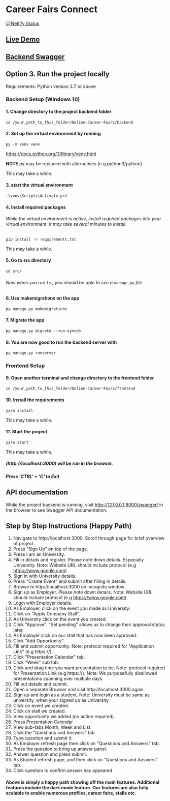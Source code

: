 # Career Fairs Connect

[![Netlify Status](https://api.netlify.com/api/v1/badges/c7578632-270b-422b-ab87-98cdce484a44/deploy-status)](https://app.netlify.com/sites/elastic-lichterman-7198a0/deploys)

## [Live Demo](https://elastic-lichterman-7198a0.netlify.app/)

## [Backend Swagger](http://ec2-13-55-22-199.ap-southeast-2.compute.amazonaws.com/swagger/)

## Option 3. Run the project locally

Requirements: Python version 3.7 or above
### Backend Setup (Windows 10)

#### 1. Change directory to the project backend folder
    cd /your_path_to_this_folder/Online-Career-Fairs/backend

#### 2. Set up the virtual environment by running
    py -m venv venv
https://docs.python.org/3/library/venv.html

**NOTE** py may be replaced with alternatives (e.g python3/python)

This may take a while.

#### 3. start the virtual environment

    .\venv\Scripts\Activate.ps1

#### 4. Install required packages

###### While the virtual environment is active, install required packages into your virtual environment. It may take several minutes to install

    pip install -r requirements.txt

This may take a while.

#### 5. Go to src directory
    cd src/
###### Now when you run ```ls``` , you should be able to see a ```manage.py``` file

#### 6. Use makemigrations on the app
    py manage.py makemigrations

#### 7. Migrate the app
    py manage.py migrate --run-syncdb

#### 8. You are now good to run the backend server with
    py manage.py runserver

### Frontend Setup 

#### 9. Open another terminal and change directory to the frontend folder

    cd /your_path_to_this_folder/Online-Career-Fairs/frontend

#### 10. Install the requirements

    yarn install
This may take a while.

#### 11. Start the project

    yarn start
This may take a while.

##### (http://localhost:3000) will be run in the browser.

##### Press 'CTRL' + 'C' to Exit

## API documentation

While the project backend is running, visit http://127.0.0.1:8000/swagger/ in the browser to see Swagger API documentation.

## Step by Step Instructions (Happy Path)

1. Navigate to http://localhost:3000. Scroll through page for brief overview of project. 
2. Press "Sign Up" on top of the page.
3. Press I am an University.
4. Fill in details and register. Please note down details. Especially University. Note: Website URL should include protocol (e.g https://www.google.com)
5. Sign in with University details.
6. Press "Create Event" and submit after filling in details. 
7. Browse to http://localhost:3000 on incognito window .
8. Sign up as Employer. Please note down details. Note: Website URL should include protocol (e.g https://www.google.com)
9. Login with Employer details.
10. As Employer, click on the event you made as University.
11. Click on "Apply Company Stall".
12. As University click on the event you created.
13. Click "Approve". "Set pending" allows us to change their approval status later.
14. As Employer click on our stall that has now been approved.
15. Click "Add Opportunity".
16. Fill and submit opportunity. Note: protocol required for "Application Link" (e.g https://).
17. Click "Presentation Calendar" tab.
18. Click "Week" sub tab.
19. Click and drag time you want presentation to be. Note: protocol required for Presentation Link (e.g https://). Note: We purposefully disallowed presentations spanning over multiple days.
20. Fill out details and submit.
21. Open a separate Browser and visit http://localhost:3000 again
22. Sign up and login as a student. Note: University must be same as university, when your signed up as University
23. Click on event we created.
24. Click on stall we created.
25. View opportunity we added (no action required).
26. Press Presentation Calendar
27. View sub-tabs Month, Week and List	
28. Click the "Questions and Answers" tab
29. Type question and submit it.
30. As Employer refresh page then click on "Questions and Answers" tab.
31. Press the question to bring up answer panel.
32. Answer question and press submit.
33. As Student refresh page, and then click on "Questions and Answers" tab.
34. Click question to confirm answer has appeared.

#### Above is simply a happy path showing off the main features. Additional features include the dark mode feature. Our features are also fully scalable to enable numerous profiles, career fairs, stalls etc.
